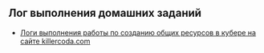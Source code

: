 ## Лог выполнения домашних заданий

- [Логи выполнения работы по созданию общих ресурсов в кубере на сайте killercoda.com](./Labs/create-pvc.md)
